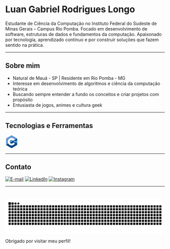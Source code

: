 # Luan Gabriel Rodrigues Longo

Estudante de Ciência da Computação no Instituto Federal do Sudeste de Minas Gerais – Campus Rio Pomba. Focado em desenvolvimento de software, estruturas de dados e fundamentos da computação. Apaixonado por tecnologia, aprendizado contínuo e por construir soluções que fazem sentido na prática.

---

## Sobre mim

- Natural de Mauá - SP | Residente em Rio Pomba - MG  
- Interesse em desenvolvimento de algoritmos e ciência da computação teórica  
- Buscando sempre entender a fundo os conceitos e criar projetos com propósito  
- Entusiasta de jogos, animes e cultura geek

---

## Tecnologias e Ferramentas

<img src="https://raw.githubusercontent.com/devicons/devicon/master/icons/cplusplus/cplusplus-original.svg" alt="C++" width="40" height="40"/>

---

## Contato

[![E-mail](https://img.shields.io/badge/Email-000?style=for-the-badge&logo=microsoft-outlook&logoColor=FF00F6)](mailto:lrodriges2407@gmail.com)
[![LinkedIn](https://img.shields.io/badge/LinkedIn-000?style=for-the-badge&logo=linkedin&logoColor=FF00F6)](https://www.linkedin.com/in/lrodriguesrl)
[![Instagram](https://img.shields.io/badge/Instagram-000?style=for-the-badge&logo=instagram&logoColor=FF00F6)](https://www.instagram.com/l.rodriguess11)

---
#

<picture align="center">
  <source media="(prefers-color-scheme: dark)" srcset="https://raw.githubusercontent.com/lgrodriguess/lgrodriguess/output/github-contribution-grid-snake-dark.svg">
  <source media="(prefers-color-scheme: light)" srcset="https://raw.githubusercontent.com/lgrodriguess/lgrodriguess/output/github-contribution-grid-snake-dark.svg">
  <img align="center" alt="github contribution grid snake animation" src="https://raw.githubusercontent.com/lgrodriguess/lgrodriguess/output/github-contribution-grid-snake.svg">
</picture>

Obrigado por visitar meu perfil!

